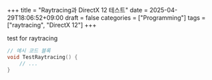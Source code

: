+++
title = "Raytracing과 DirectX 12 테스트"
date = 2025-04-29T18:06:52+09:00
draft = false
categories = ["Programming"]
tags = ["raytracing", "DirectX 12"]
+++

test for raytracing

```cpp
// 예시 코드 블록
void TestRaytracing() {
    // ...
}
